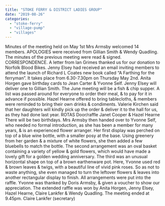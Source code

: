 ```yaml
---
title: "STOKE FERRY & DISTRICT LADIES GROUP"
date: "2019-08-26"
categories: 
  - "stoke-ferry"
  - "village-pump"
  - "villages"
---
```


Minutes of the meeting held on May 1st Mrs Armsby welcomed 14 members. APOLOGIES were received from Gillian Smith & Wendy Quadling. The minutes of the previous meeting were read & signed. CORRESPONDENCE. A letter from Ian Grimes thanked us for our donation to Norfolk Blood Bikes. Jenny Elsey had received an email inviting members to attend the launch of Richard L Coates new book called “A Farthing for the ferryman”. It takes place from 6.30-7.30pm on Thursday May 2nd. Anita Horgen gave birthday cards to Jean Carter & Yvonne Self. Jenny Elsey will deliver one to Gillian Smith. The June meeting will be a fish & chip supper. A list was passed around for everyone to order their meal, & to pay for it in advance if possible. Hazel Hearne offered to bring tablecloths, & members were reminded to bring their own drinks & condiments. Valerie Kirchen said that her daughters will kindly pick up the order & deliver it to the hall for us, as they had done last year. ROTAS Door/raffle Janet Cooper & Hazel Hearne There will be two birthdays. Mrs Armsby then handed over to Yvonne Self, who needed no formal introduction, as she has been a member for many years, & is an experienced flower arranger. Her first display was perched on top of a blue wine bottle, with a smaller posy at the base. Using greenery from her garden & a mixture of white flowers, she then added a few bluebells to match the bottle. The second arrangement was an oval basket containing a variety of yellow & gold flowers, which would have made a lovely gift for a golden wedding anniversary. The third was an unusual horizontal shape on top of a brown earthenware pot. Here, Yvonne used red & brown leaves & twigs, with a beautiful line of vivid pink roses. So as not to waste anything, she even managed to turn the leftover flowers & leaves into another rectangular display to finish. All arrangements were put into the raffle. Yvonne was thanked by Doris Armsby, & given a voucher to show our appreciation. The extended raffle was won by Anita Horgen, Jenny Elsey, Hazel Hearne, Claire Lankfer & Wendy Quadling. The meeting ended at 9.45pm. Claire Lankfer (secretary)
